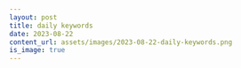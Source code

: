 ```yaml
---
layout: post
title: daily keywords
date: 2023-08-22
content_url: assets/images/2023-08-22-daily-keywords.png
is_image: true
---
```

